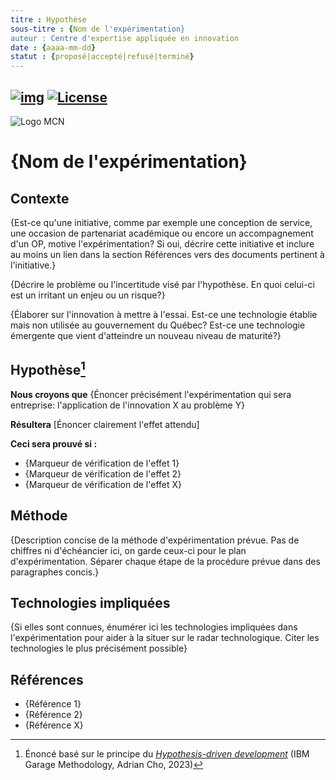 ```yaml
---
titre : Hypothèse
sous-titre : {Nom de l'expérimentation}
auteur : Centre d'expertise appliquée en innovation
date : {aaaa-mm-dd}
statut : {proposé|accepté|refusé|terminé}
---
```


<!-- ENTETE -->
[![img](https://img.shields.io/badge/Lifecycle-Experimental-339999)](https://www.quebec.ca/gouv/politiques-orientations/vitrine-numeriqc/accompagnement-des-organismes-publics/demarche-conception-services-numeriques)
[![License](https://img.shields.io/badge/Licence-LiLiQ--R-blue)](LICENSE_FR)
---
![Logo MCN](https://github.com/CQEN-QDCE/.github/blob/main/images/mcn.png")
<!-- FIN ENTETE -->

# {Nom de l'expérimentation}

## Contexte

<!-- Paragraphe optionnel. Retirer si non utilisé. -->
{Est-ce qu'une initiative, comme par exemple une conception de service, une occasion de partenariat académique ou encore un accompagnement d'un OP, motive l'expérimentation? Si oui, décrire cette initiative et inclure au moins un lien dans la section Références vers des documents pertinent à l'initiative.}

{Décrire le problème ou l'incertitude visé par l'hypothèse. En quoi celui-ci est un irritant un enjeu ou un risque?}

{Élaborer sur l'innovation à mettre à l'essai. Est-ce une technologie établie mais non utilisée au gouvernement du Québec? Est-ce une technologie émergente que vient d'atteindre un nouveau niveau de maturité?}

## Hypothèse[^1]

**Nous croyons que** {Énoncer précisément l'expérimentation qui sera entreprise: l'application de l'innovation X au problème Y}
 
**Résultera** [Énoncer clairement l'effet attendu]

**Ceci sera prouvé si :** 

<!-- Au moins un marqueur de vérification doit cibler précisement l'effet attendu. Ce marqueur doit idéalement être quantifiable et vérifiable. -->
* {Marqueur de vérification de l'effet 1}
* {Marqueur de vérification de l'effet 2}
* {Marqueur de vérification de l'effet X}

## Méthode

{Description concise de la méthode d'expérimentation prévue. Pas de chiffres ni d'échéancier ici, on garde ceux-ci pour le plan d'expérimentation. Séparer chaque étape de la procédure prévue dans des paragraphes concis.}

<!-- Section optionnelle. Retirer si non utilisée. -->
## Technologies impliquées

{Si elles sont connues, énumérer ici les technologies impliquées dans l'expérimentation pour aider à la situer sur le radar technologique. Citer les technologies le plus précisément possible}

## Références

* {Référence 1}
* {Référence 2}
* {Référence X}

[^1]: Énoncé basé sur le principe du [*Hypothesis-driven development*](https://www.ibm.com/garage/method/practices/learn/practice_hypothesis_driven_development) (IBM Garage Methodology, Adrian Cho, 2023)
